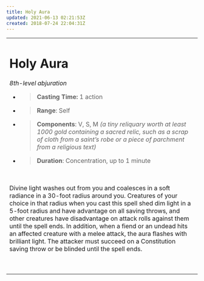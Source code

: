 ```yaml
---
title: Holy Aura
updated: 2021-06-13 02:21:53Z
created: 2018-07-24 22:04:31Z
---
```


<table><tbody><tr class="odd"><td><h1 id="holy-aura"><strong>Holy Aura</strong></h1><p><em>8th-level abjuration</em></p><ul><li><blockquote><p><strong>Casting Time:</strong> 1 action</p></blockquote></li><li><blockquote><p><strong>Range</strong>: Self</p></blockquote></li><li><blockquote><p><strong>Components</strong>: V, S, M <em>(a tiny reliquary worth at least 1000 gold containing a sacred relic, such as a scrap of cloth from a saint’s robe or a piece of parchment from a religious text)</em></p></blockquote></li><li><blockquote><p><strong>Duration</strong>: Concentration, up to 1 minute</p></blockquote></li></ul><p> </p><p>Divine light washes out from you and coalesces in a soft radiance in a 30-foot radius around you. Creatures of your choice in that radius when you cast this spell shed dim light in a 5-foot radius and have advantage on all saving throws, and other creatures have disadvantage on attack rolls against them until the spell ends. In addition, when a fiend or an undead hits an affected creature with a melee attack, the aura flashes with brilliant light. The attacker must succeed on a Constitution saving throw or be blinded until the spell ends.</p><p> </p></td></tr></tbody></table>
